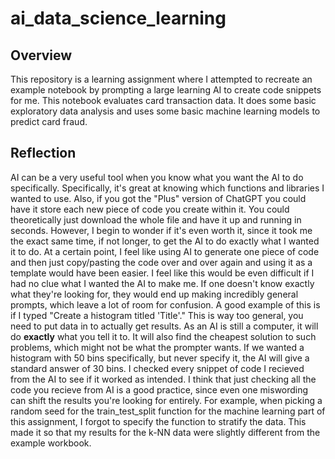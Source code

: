 # ai_data_science_learning

## Overview
This repository is a learning assignment where I attempted to recreate an example notebook by prompting a large learning AI to create code snippets for me. 
This notebook evaluates card transaction data. It does some basic exploratory data analysis and uses some basic machine learning models to predict card fraud.

## Reflection
AI can be a very useful tool when you know what you want the AI to do specifically. Specifically, it's great at knowing which functions and libraries I wanted to use. Also, if you got the "Plus" version of ChatGPT you could have it store each new piece of code you create within it. You could theoretically just download the whole file and have it up and running in seconds.
However, I begin to wonder if it's even worth it, since it took me the exact same time, if not longer, to get the AI to do exactly what I wanted it to do. At a certain point, I feel like using AI to generate one piece of code and then just copy/pasting the code over and over again and using it as a template would have been easier.
I feel like this would be even difficult if I had no clue what I wanted the AI to make me. If one doesn't know exactly what they're looking for, they would end up making incredibly general prompts, which leave a lot of room for confusion. A good example of this is if I typed "Create a histogram titled 'Title'." This is way too general, you need to put data in to actually get results. As an AI is still a computer, it will do **exactly** what you tell it to. It will also find the cheapest solution to such problems, which might not be what the prompter wants. If we wanted a histogram with 50 bins specifically, but never specify it, the AI will give a standard answer of 30 bins.
I checked every snippet of code I recieved from the AI to see if it worked as intended. I think that just checking all the code you recieve from AI is a good practice, since even one miswording can shift the results you're looking for entirely. For example, when picking a random seed for the train_test_split function for the machine learning part of this assignment, I forgot to specify the function to stratify the data. This made it so that my results for the k-NN data were slightly different from the example workbook.